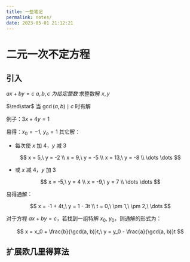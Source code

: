 ```yaml
---
title: 一些笔记
permalink: notes/
date: 2023-05-01 21:12:21
---
```

# 二元一次不定方程
## 引入

$ax + by = c$
$a, b, c$ $为给定整数$
求整数解 $x, y$

$\red\star$ 当 $\gcd(a,b) \mid c$ 时有解

例子：$3x + 4y = 1$

易得：$x_0 = -1,\ y_o = 1$
其它解：

- 每次使 $x$ 加 $4$，$y$ 减 $3$

$$
x = 5,\ y = -2 \\
x = 9,\ y = -5 \\
x = 13,\ y = -8 \\
\dots \dots
$$

- 或 $x$ 减 $4$，$y$ 加 $3$

$$
x = -5,\ y = 4 \\
x = -9,\ y = 7 \\
\dots \dots
$$

易得通解：

$$
x = -1 + 4t,\ y = 1 - 3t \\
t = 0,\ \pm 1,\ \pm 2,\ \dots
$$

对于方程 $ax + by = c$，若找到一组特解 $x_0,\ y_0$，则通解的形式为：

$$
x = x_0 + \frac{b}{\gcd(a, b)}t,\ y = y_0 - \frac{a}{\gcd(a, b)}t
$$

## 扩展欧几里得算法
